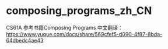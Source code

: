 # composing_programs_zh_CN
CS61A 参考书籍Composing Programs 中文翻译：https://www.yuque.com/docs/share/569cfef5-d090-4f87-8bda-64dbedc4ae43
